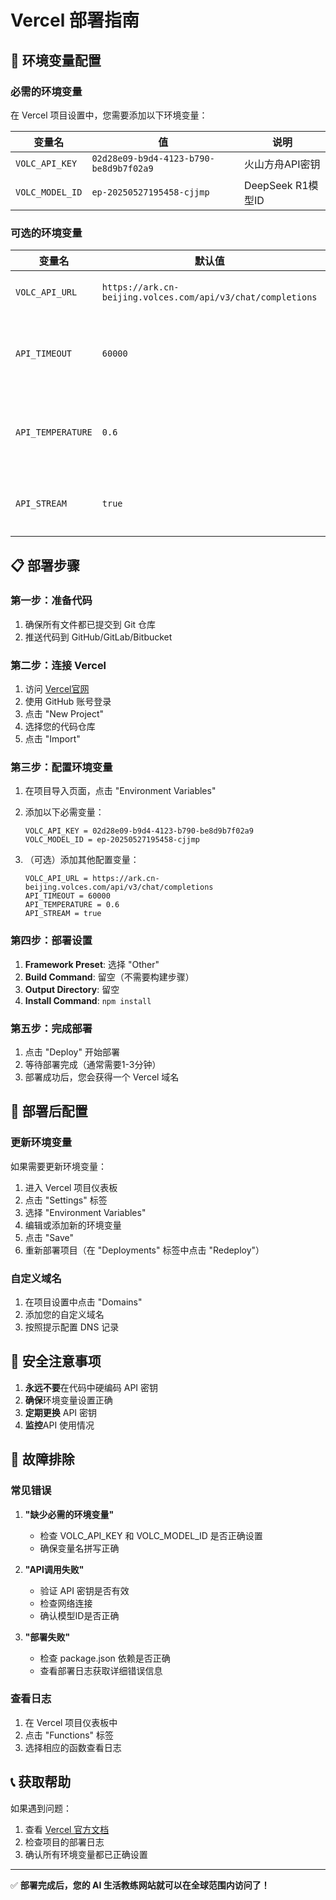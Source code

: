 # Vercel 部署指南

## 🔐 环境变量配置

### 必需的环境变量

在 Vercel 项目设置中，您需要添加以下环境变量：

| 变量名 | 值 | 说明 |
|--------|----|---------|
| `VOLC_API_KEY` | `02d28e09-b9d4-4123-b790-be8d9b7f02a9` | 火山方舟API密钥 |
| `VOLC_MODEL_ID` | `ep-20250527195458-cjjmp` | DeepSeek R1模型ID |

### 可选的环境变量

| 变量名 | 默认值 | 说明 |
|--------|--------|---------|
| `VOLC_API_URL` | `https://ark.cn-beijing.volces.com/api/v3/chat/completions` | API端点URL |
| `API_TIMEOUT` | `60000` | 请求超时时间（毫秒） |
| `API_TEMPERATURE` | `0.6` | AI回复的创造性程度 |
| `API_STREAM` | `true` | 是否启用流式响应 |

## 📋 部署步骤

### 第一步：准备代码

1. 确保所有文件都已提交到 Git 仓库
2. 推送代码到 GitHub/GitLab/Bitbucket

### 第二步：连接 Vercel

1. 访问 [Vercel官网](https://vercel.com)
2. 使用 GitHub 账号登录
3. 点击 "New Project"
4. 选择您的代码仓库
5. 点击 "Import"

### 第三步：配置环境变量

1. 在项目导入页面，点击 "Environment Variables"
2. 添加以下必需变量：

   ```
   VOLC_API_KEY = 02d28e09-b9d4-4123-b790-be8d9b7f02a9
   VOLC_MODEL_ID = ep-20250527195458-cjjmp
   ```

3. （可选）添加其他配置变量：

   ```
   VOLC_API_URL = https://ark.cn-beijing.volces.com/api/v3/chat/completions
   API_TIMEOUT = 60000
   API_TEMPERATURE = 0.6
   API_STREAM = true
   ```

### 第四步：部署设置

1. **Framework Preset**: 选择 "Other"
2. **Build Command**: 留空（不需要构建步骤）
3. **Output Directory**: 留空
4. **Install Command**: `npm install`

### 第五步：完成部署

1. 点击 "Deploy" 开始部署
2. 等待部署完成（通常需要1-3分钟）
3. 部署成功后，您会获得一个 Vercel 域名

## 🔧 部署后配置

### 更新环境变量

如果需要更新环境变量：

1. 进入 Vercel 项目仪表板
2. 点击 "Settings" 标签
3. 选择 "Environment Variables"
4. 编辑或添加新的环境变量
5. 点击 "Save"
6. 重新部署项目（在 "Deployments" 标签中点击 "Redeploy"）

### 自定义域名

1. 在项目设置中点击 "Domains"
2. 添加您的自定义域名
3. 按照提示配置 DNS 记录

## 🚨 安全注意事项

1. **永远不要**在代码中硬编码 API 密钥
2. **确保**环境变量设置正确
3. **定期更换** API 密钥
4. **监控**API 使用情况

## 🐛 故障排除

### 常见错误

1. **"缺少必需的环境变量"**
   - 检查 VOLC_API_KEY 和 VOLC_MODEL_ID 是否正确设置
   - 确保变量名拼写正确

2. **"API调用失败"**
   - 验证 API 密钥是否有效
   - 检查网络连接
   - 确认模型ID是否正确

3. **"部署失败"**
   - 检查 package.json 依赖是否正确
   - 查看部署日志获取详细错误信息

### 查看日志

1. 在 Vercel 项目仪表板中
2. 点击 "Functions" 标签
3. 选择相应的函数查看日志

## 📞 获取帮助

如果遇到问题：

1. 查看 [Vercel 官方文档](https://vercel.com/docs)
2. 检查项目的部署日志
3. 确认所有环境变量都已正确设置

---

✅ **部署完成后，您的 AI 生活教练网站就可以在全球范围内访问了！**